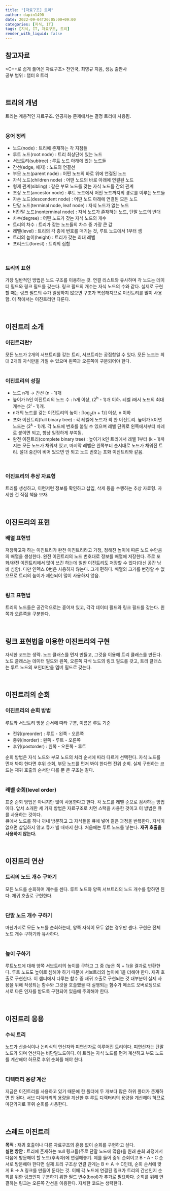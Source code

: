 ```yaml
---
title: "[자료구조] 트리"
author: dapin1490
date: 2022-09-04T20:05:00+09:00
categories: [지식, IT]
tags: [지식, IT, 자료구조, 트리]
render_with_liquid: false
---
```


<p>
    <h2>참고자료</h2>
    &lt;C++로 쉽게 풀어쓴 자료구조&gt; 천인국, 최영규 지음, 생능 출판사<br>
    공부 범위 : 챕터 8 트리
</p>
<br>
<p>
    <h2>트리의 개념</h2>
    트리는 계층적인 자료구조. 인공지능 문제에서는 결정 트리에 사용됨.<br>
    <br>
    <h3>용어 정리</h3>
    <ul>
        <li>노드(node) : 트리에 존재하는 각 지점들</li>
        <li>루트 노드(root node) : 트리 최상단에 있는 노드</li>
        <li>서브트리(subtree) : 루트 노드 아래에 있는 노드들</li>
        <li>간선(edge, 에지) : 노드의 연결선</li>
        <li>부모 노드(parent node) : 어떤 노드의 바로 위에 연결된 노드</li>
        <li>자식 노드(children node) : 어떤 노드의 바로 아래에 연결된 노드</li>
        <li>형제 관계(sibling) : 같은 부모 노드를 갖는 자식 노드들 간의 관계</li>
        <li>조상 노드(ancestor node) : 루트 노드에서 어떤 노드까지의 경로를 이루는 노드들</li>
        <li>자손 노드(descendent node) : 어떤 노드 아래에 연결된 모든 노드</li>
        <li>단말 노드(terminal node, leaf node) : 자식 노드가 없는 노드</li>
        <li>비단말 노드(nonterminal node) : 자식 노드가 존재하는 노드, 단말 노드의 반대</li>
        <li>차수(degree) : 어떤 노드가 갖는 자식 노드의 개수</li>
        <li>트리의 차수 : 트리가 갖는 노드들의 차수 중 가장 큰 값</li>
        <li>레벨(level) : 트리의 각 층에 번호를 매기는 것, 루트 노드에서 1부터 셈</li>
        <li>트리의 높이(height) : 트리가 갖는 최대 레벨</li>
        <li>포리스트(forest) : 트리의 집합</li>
    </ul>
    <br>
    <h3>트리의 표현</h3>
    가장 일반적인 방법은 노드 구조를 이용하는 것. 연결 리스트와 유사하며 각 노드는 데이터 필드와 링크 필드를 갖는다. 링크 필드의 개수는 자식 노드의 수와 같다. 실제로 구현할 때는 링크 필드의 수가 일정하지 않으면 구조가 복잡해지므로 이진트리를 많이 사용함. 이 책에서는 이진트리만 다룬다.
</p>
<br>
<p>
    <h2>이진트리 소개</h2>
    <h3>이진트리란?</h3>
    모든 노드가 2개의 서브트리를 갖는 트리, 서브트리는 공집합일 수 있다. 모든 노드는 최대 2개의 자식만을 가질 수 있으며 왼쪽과 오른쪽이 구분되어야 한다.<br>
    <br>
    <h3>이진트리의 성질</h3>
    <ul>
        <li>노드 n개 → 간선 (n - 1)개</li>
        <li>높이가 h인 이진트리의 노드 수 : h개 이상, (2<sup>h</sup> - 1)개 이하. 레벨 i에서 노드의 최대 개수는 (2<sup>i</sup> - 1)개.</li>
        <li>n개의 노드를 갖는 이진트리의 높이 : ⌈log<sub>2</sub>(n + 1)⌉ 이상, n 이하</li>
        <li>포화 이진트리(full binary tree) : 각 레벨에 노드가 꽉 찬 이진트리. 높이가 k이면 노드는 (2<sup>k</sup> - 1)개. 각 노드에 번호를 붙일 수 있으며 레벨 단위로 왼쪽에서부터 차례로 붙이면 되고, 항상 일정하게 부여됨.</li>
        <li>완전 이진트리(complete binary tree) : 높이가 k인 트리에서 레벨 1부터 (k - 1)까지는 모든 노드가 채워져 있고, 마지막 레벨은 왼쪽부터 순서대로 노드가 채워진 트리. 절대 중간이 비어 있으면 안 되고 노드 번호는 포화 이진트리와 같음.</li>
    </ul>
    <br>
    <h3>이진트리의 추상 자료형</h3>
    트리를 생성하고, 이런저런 정보를 확인하고 삽입, 삭제 등을 수행하는 추상 자료형. 자세한 건 직접 책을 보자.
</p>
<br>
<p>
    <h2>이진트리의 표현</h2>
    <h3>배열 표현법</h3>
    저장하고자 하는 이진트리가 완전 이진트리라고 가정, 정해진 높이에 따른 노드 수만큼의 배열을 생성한다. 완전 이진트리의 노드 번호대로 정보를 배열에 저장한다. 주로 포화/완전 이진트리에서 많이 쓰긴 하는데 일반 이진트리도 저장할 수 있다(대신 공간 낭비 심함). 다만 인덱스 0번은 사용하지 않는다. 그게 편하다. 배열의 크기를 변경할 수 없으므로 트리의 높이가 제한되어 많이 사용하지 않음.<br>
    <br>
    <h3>링크 표현법</h3>
    트리의 노드들은 공간적으로는 흩어져 있고, 각각 데이터 필드와 링크 필드를 갖는다. 왼쪽과 오른쪽을 구분한다.
</p>
<br>
<p>
    <h2>링크 표현법을 이용한 이진트리의 구현</h2>
    자세한 코드는 생략. 노드 클래스를 먼저 만들고, 그것을 이용해 트리 클래스를 만든다. 노드 클래스는 데이터 필드와 왼쪽, 오른쪽 자식 노드의 링크 필드를 갖고, 트리 클래스는 루트 노드의 포인터만을 멤버 필드로 갖는다.
</p>
<br>
<p>
    <h2>이진트리의 순회</h2>
    <h3>이진트리의 순회 방법</h3>
    루트와 서브트리 방문 순서에 따라 구분, 이름은 루트 기준
    <ul>
        <li>전위(preorder) : 루트 - 왼쪽 - 오른쪽</li>
        <li>중위(inorder) : 왼쪽 - 루트 - 오른쪽</li>
        <li>후위(postorder) : 왼쪽 - 오른쪽 - 루트</li>
    </ul>
    순회 방법은 자식 노드와 부모 노드의 처리 순서에 따라 다르게 선택한다. 자식 노드를 먼저 봐야 한다면 후위 순회, 부모 노드를 먼저 봐야 한다면 전위 순회. 실제 구현하는 코드는 재귀 호출의 순서만 다를 뿐 큰 구조는 같다.<br>
    <br>
    <h3>레벨 순회(level order)</h3>
    표준 순회 방법은 아니지만 많이 사용한다고 한다. 각 노드를 레벨 순으로 검사하는 방법이다. 앞서 소개한 세 가지 방법은 자료구조로 치면 스택을 사용한 것이고 이 방법은 큐를 사용하는 것이다.<br>
    큐에서 노드를 하나 꺼내 방문하고 그 자식들을 큐에 넣어 같은 과정을 반복한다. 자식이 없으면 삽입하지 않고 큐가 빌 때까지 한다. 처음에는 루트 노드를 넣는다. <strong>재귀 호출을 사용하지 않는다.</strong>
</p>
<br>
<p>
    <h2>이진트리 연산</h2>
    <h3>트리의 노드 개수 구하기</h3>
    모든 노드를 순회하여 개수를 센다. 루트 노드와 양쪽 서브트리의 노드 개수를 합하면 된다. 재귀 호출로 구현한다.<br>
    <br>
    <h3>단말 노드 개수 구하기</h3>
    마찬가지로 모든 노드를 순회하는데, 양쪽 자식이 모두 없는 경우만 센다. 구현은 전체 노드 개수 구하기와 유사하다.<br>
    <br>
    <h3>높이 구하기</h3>
    루트노드에 대해 양쪽 서브트리의 높이를 구하고 그 중 (높은 쪽 + 1)을 결과로 반환한다. 루트 노드도 높이로 셈해야 하기 때문에 서브트리의 높이에 1을 더해야 한다. 재귀 호출로 구현한다. 이 챕터에서 다루는 함수 중 재귀 호출로 구현되는 것 대부분이 실제 사용을 위해 작성되는 함수와 그것을 호출했을 때 실행되는 함수가 메소드 오버로딩으로 서로 다른 인자를 받도록 구현되어 있음에 주의해야 한다.
</p>
<br>
<p>
    <h2>이진트리 응용</h2>
    <h3>수식 트리</h3>
    노드가 산술식이나 논리식의 연산자와 피연산자로 이루어진 트리이다. 피연산자는 단말 노드가 되며 연산자는 비단말노드이다. 이 트리는 자식 노드를 먼저 계산하고 부모 노드를 계산해야 하므로 후위 순회를 해야 한다.<br>
    <br>
    <h3>디렉터리 용량 계산</h3>
    지금은 이진트리를 사용하고 있기 때문에 한 폴더에 두 개보다 많은 하위 폴더가 존재하면 안 된다. 서브 디렉터리의 용량을 계산한 후 루트 디렉터리의 용량을 계산해야 하므로 마찬가지로 후위 순회를 사용한다.
</p>
<br>
<p>
    <h2>스레드 이진트리</h2>
    <strong>목적</strong> : 재귀 호출이나 다른 자료구조의 혼용 없이 순회를 구현하고 싶다.<br>
    <strong>실현 방안</strong> : 트리에 존재하는 null 링크들(주로 단말 노드에 많음)을 원래 순회 과정에서 다음에 방문해야 할 노드(후속자)에 연결해놓기. 예를 들어 중위 순회이고 B - A - C 순서로 방문해야 한다면 실제 트리 구조상 연결 관계는 B ← A → C인데, 순회 순서에 맞게 B → A 링크를 만들어 둔다는 것. 이때 각 노드에 연결된 링크가 트리의 간선인지 순회를 위한 링크인지 구분하기 위한 필드 변수(bool)가 추가로 필요하다. 순회를 위해 연결하는 링크는 오른쪽 간선을 이용한다. 자세한 코드는 생략한다.
</p>